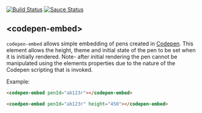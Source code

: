 [![Build Status](https://travis-ci.org/TheMagoo73/codepen-embed.svg?branch=master)](https://travis-ci.org/TheMagoo73/codepen-embed)
[![Sauce Status](https://saucelabs.com/buildstatus/TheMagoo73)](https://saucelabs.com/beta/builds/d30108eaae5941acbaf37d8478564b1b)

## &lt;codepen-embed&gt;

`codepen-embed` allows simple embedding of pens created in [Codepen](www.codepen.io "Codepen"). This element allows the height, theme and initial state of the pen to be set when it is initially rendered. Note- after initial rendering the pen cannot be manipulated using the elements properties due to the nature of the Codepen scripting that is invoked.

Example:

``` html
<codepen-embed penId="ab123r"></codepen-embed>

<coedpen-embed penId="ab123r" height="450"></codepen-embed>
```
